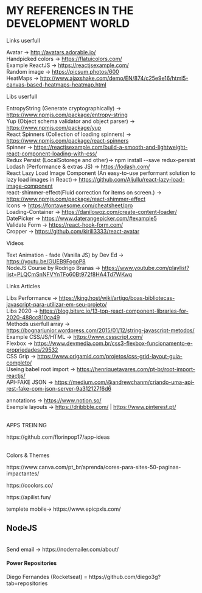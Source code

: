 <h1>MY REFERENCES IN THE DEVELOPMENT WORLD</h1>

Links userfull

Avatar -> http://avatars.adorable.io/
<br/>
Handpicked colors -> https://flatuicolors.com/
<br/>
Example ReactJS -> https://reactjsexample.com/
<br/>
Random image -> https://picsum.photos/600
<br/>
HeatMaps -> http://www.ajaxshake.com/demo/EN/874/c25e9e16/html5-canvas-based-heatmaps-heatmap.html



Libs userfull


EntropyString (Generate cryptographically) -> https://www.npmjs.com/package/entropy-string
<br/>
Yup (Object schema validator and object parser) -> https://www.npmjs.com/package/yup
<br/>
React Spinners (Collection of loading spinners) -> https://www.npmjs.com/package/react-spinners
<br/>
Spinner -> https://reactjsexample.com/build-a-smooth-and-lightweight-react-component-loading-with-css/
<br/>
Redux Persist (LocalSotorege and other)-> npm install --save redux-persist 
Lodash (Performance & extras JS) -> https://lodash.com/
<br/>
React Lazy Load Image Component (An easy-to-use performant solution to lazy load images in React)-> https://github.com/Aljullu/react-lazy-load-image-component
<br/>
react-shimmer-effect(Fluid correction for items on screen.) -> https://www.npmjs.com/package/react-shimmer-effect
<br/>
Icons -> https://fontawesome.com/cheatsheet/pro
</br>
Loading-Container -> https://danilowoz.com/create-content-loader/
</br>
DatePicker -> https://www.daterangepicker.com/#example5
</br>
Validate Form -> https://react-hook-form.com/
</br>
Cropper -> https://github.com/kirill3333/react-avatar
 
Videos

Text Animation - fade (Vanilla JS) by Dev Ed -> https://youtu.be/GUEB9FogoP8
<br/>
NodeJS Course by Rodrigo Branas -> https://www.youtube.com/playlist?list=PLQCmSnNFVYnTFo60Bt972f8HA4Td7WKwq

Links Articles

Libs Performance -> https://king.host/wiki/artigo/boas-bibliotecas-javascript-para-utilizar-em-seu-projeto/
<br/>
Libs 2020 -> https://blog.bitsrc.io/13-top-react-component-libraries-for-2020-488cc810ca49
<br/>
Methods userfull array -> https://bognarjunior.wordpress.com/2015/01/12/string-javascript-metodos/
<br/>
Example CSS/JS/HTML -> https://www.cssscript.com/
<br/>
Flexbox -> https://www.devmedia.com.br/css3-flexbox-funcionamento-e-propriedades/29532
<br/>
CSS Grip -> https://www.origamid.com/projetos/css-grid-layout-guia-completo/
<br/>
Useing babel root import -> https://henriquetavares.com/pt-br/root-import-reactjs/
<br/>
API-FAKE JSON -> https://medium.com/@andrewchanm/criando-uma-api-rest-fake-com-json-server-9a312127f6d6

annotations -> https://www.notion.so/
<br/>
Exemple layouts -> https://dribbble.com/ | https://www.pinterest.pt/


<br/>
APPS TREINING
<p>https://github.com/florinpop17/app-ideas</p>

<br/>
Colors & Themes

<p>https://www.canva.com/pt_br/aprenda/cores-para-sites-50-paginas-impactantes/</p>
<p>https://coolors.co/</p>
<p>https://apilist.fun/</p>
<p>templete mobile-> https://www.epicpxls.com/</p>

<h2>NodeJS</h2>
</br>
Send email -> https://nodemailer.com/about/

<h4>Power Repositories</h4>

<p> Diego Fernandes (Rocketseat) = https://github.com/diego3g?tab=repositories </p>

